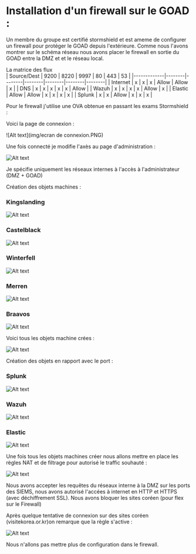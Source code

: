 # Installation d'un firewall sur le GOAD :  

Un membre du groupe est certifié stormshield et est ameme de configurer un firewall pour protéger le GOAD depuis l'extérieure.
Comme nous l'avons montrer sur le schéma réseau nous avons placer le firewall en sortie du GOAD entre la DMZ et et le réseau local.



La matrice des flux 
<br/>
| Source/Dest | 9200   | 8220   | 9997   | 80     | 443    | 53     |
|-------------|--------|--------|--------|--------|--------|--------|
| Internet    | x      | x      | x      | Allow  | Allow  | x      |
| DNS         | x      | x      | x      | x      | x      | Allow  |
| Wazuh       | x      | x      | x      | x      | Allow  | x      |
| Elastic     | Allow  | Allow  | x      | x      | x      | x      |
| Splunk      | x      | x      | Allow  | x      | x      | x      |

Pour le firewall j'utilise une OVA obtenue en passant les exams Stormshield : 

Voici la page de connexion : 


![Alt text](img/ecran de connexion.PNG)

Une fois connecté je modifie l'axès au page d'administration : 

![Alt text](img/acc%C3%A8saupaged'aminsitration.PNG)

Je spécifie uniquement les réseaux internes à l'accès à l'administrateur (DMZ + GOAD)

Création des objets machines  :
### Kingslanding   
![Alt text](img/kingslanding.PNG)

### Castelblack 

![Alt text](img/castelblack.PNG)

### Winterfell

![Alt text](img/winterfell.PNG)

### Merren

![Alt text](img/merren.PNG)

### Braavos 

![Alt text](img/braabos.PNG)

Voici tous les objets machine crées  : 

![Alt text](img/machiengoad.PNG)

Création des objets en rapport avec le port  : 

### Splunk 

![Alt text](img/splunkobj.PNG)

### Wazuh
![Alt text](img/wazuhobj.PNG)

### Elastic 
![Alt text](img/elastic.PNG)


Une fois tous les objets machines créer nous allons mettre en place les règles NAT et de filtrage pour autorisé le traffic souhauté :

![Alt text](img/FiltteringGOAD.PNG)


Nous avons accepter les requêtes du réseaux interne à la DMZ  sur les ports des SIEMS, nous avons autorisé l'accées à internet en HTTP et HTTPS (avec déchiffrement SSL). Nous avons bloquer les sites coréen (pour flex sur le Firewall)

Après quelque tentative de connexion sur des sites coréen (visitekorea.or.kr)on remarque que la règle s'active  : 

![Alt text](img/blokcorr%C3%A9e.PNG)

Nous n'allons pas mettre plus de configuration dans le firewall.
